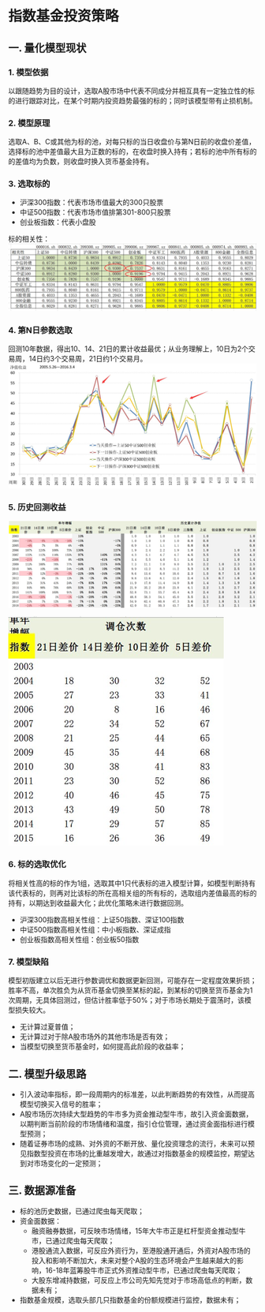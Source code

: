 # 指数基金投资策略

## 一. 量化模型现状

### 1. 模型依据
以跟随趋势为目的设计，选取A股市场中代表不同成分并相互具有一定独立性的标的进行跟踪对比，在某个时期内投资趋势最强的标的；同时该模型带有止损机制。

### 2. 模型原理
选取A、B、C或其他为标的池，对每只标的当日收盘价与第N日前的收盘价差值，选择标的池中差值最大且为正数的标的，在收盘时换入持有；若标的池中所有标的的差值均为负数，则收盘时换入货币基金持有。

### 3. 选取标的
- 沪深300指数：代表市场市值最大的300只股票
- 中证500指数：代表市场市值排第301-800只股票
- 创业板指数：代表小盘股

标的相关性：
![](https://github.com/urdaddy85/blog_image/blob/master/InvestIndexFund/%E6%A0%87%E7%9A%84%E7%9B%B8%E5%85%B3%E6%80%A7.jpg?raw=true)

### 4. 第N日参数选取
回测10年数据，得出10、14、21日的累计收益最优；从业务理解上，10日为2个交易周，14日约3个交易周，21日约1个交易月。
![](https://github.com/urdaddy85/blog_image/blob/master/InvestIndexFund/%E7%AC%ACN%E6%97%A5%E5%8F%82%E6%95%B0%E9%80%89%E5%8F%961.jpg?raw=true)

### 5. 历史回测收益
![](https://github.com/urdaddy85/blog_image/blob/master/InvestIndexFund/%E7%AC%ACN%E6%97%A5%E5%8F%82%E6%95%B0%E9%80%89%E5%8F%962.jpg?raw=true)

![](https://github.com/urdaddy85/blog_image/blob/master/InvestIndexFund/%E7%AC%ACN%E6%97%A5%E5%8F%82%E6%95%B0%E9%80%89%E5%8F%963.jpg?raw=true)

### 6. 标的选取优化
将相关性高的标的作为1组，选取其中1只代表标的进入模型计算，如模型判断持有该代表标的，则再对比该标的所在高相关组的所有标的，选取组内差值最高的标的持有，以期达到收益最大化；此优化策略未进行数据回测。
- 沪深300指数高相关性组：上证50指数、深证100指数
- 中证500指数高相关性组：中小板指数、深证成指
- 创业板指数高相关性组：创业板50指数

### 7. 模型缺陷
模型初版建立以后无进行参数调优和数据更新回测，可能存在一定程度效果折损；
胜率不高，单次胜负为从货币基金切换至某标的起，到某标的切换至货币基金为1次周期，无具体回测过，但估计胜率低于50%；对于市场长期处于震荡时，该模型损失较大。
- 无计算过夏普值；
- 无计算过对于除A股市场外的其他市场是否有效；
- 当模型切换至货币基金时，如何提高此阶段的收益率；


## 二. 模型升级思路
- 引入波动率指标，即一段周期内的标准差，以此判断趋势的有效性，从而提高模型切换买入信号的胜率；
- A股市场历次持续大型趋势的牛市多为资金推动型牛市，故引入资金面数据，以期判断当前阶段的市场情绪和温度，指引仓位管理，通过资金面指标进行模型预测；
- 随着证券市场的成熟、对外资的不断开放、量化投资理念的流行，未来可以预见指数型投资在市场的比重越发增大，故通过对指数基金的规模监控，期望达到对市场变化的一定预测；


## 三. 数据源准备
- 标的池历史数据，已通过爬虫每天爬取；
- 资金面数据：
  - 融资融券数据，可反映市场情绪，15年大牛市正是杠杆型资金推动型牛市，已通过爬虫每天爬取；
  - 港股通流入数据，可反应外资行为，至港股通开通后，外资对A股市场的投入和影响不断加大，未来对整个A股的生态环境会产生越来越大的影响，16-18年蓝筹股牛市正式外资推动型牛市，已通过爬虫每天爬取；
  - 大股东增减持数据，可反应上市公司先知先觉对于市场高低点的判断，数据未有；
- 指数基金规模，选取头部几只指数基金的份额规模进行监控，数据未有；
